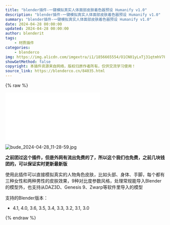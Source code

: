 ```yaml
---
title: "blender插件-一键模拟真实人体面部皮肤着色器预设 Humanify v1.0"
description: "blender插件-一键模拟真实人体面部皮肤着色器预设 Humanify v1.0"
summary: "blender插件-一键模拟真实人体面部皮肤着色器预设 Humanify v1.0"
date: 2024-04-28 00:00:00
updated: 2024-04-28 00:00:00
author: blenderit
tags: 
    - 材质插件
categories:
    - blenderco
img: https://img.alicdn.com/imgextra/i1/1856665554/O1CN01yLxTj31qtmhV7FTEO_!!1856665554.jpg
showGetMethod: false
copyright: 本插件资源来自网络，版权归原作者所有，仅供交流学习使用！
source_link: https://blenderco.cn/84035.html
---
```


{% raw %}
<div id="external-video-9d892c85c2" class="external-video"><iframe frameborder="0" src="//player.bilibili.com/player.html?aid=1603748890&amp;bvid=BV1Cm421s7sk&amp;cid=1520253671&amp;p=1" allowfullscreen="true"></iframe></div><p><img src="https://img.alicdn.com/imgextra/i1/1856665554/O1CN01yLxTj31qtmhV7FTEO_!!1856665554.jpg" alt="bude_2024-04-28_11-28-59.jpg"></p><p><strong>之前团过这个插件，但是外网有流出免费的了，所以这个我们也免费，之前几块钱团的，可以保证实时更新最新版</strong></p><p>使用此插件可以直接模拟真实的人物角色皮肤，比如头部、身体、手脚，每个都有三种女性和两种男性的皮肤效果，9种对比度参数风格，处理常规能导入Blender的模型外，也支持从DAZ3D、Genesis 9、Zwarp等软件里导入的模型</p><p>支持的Blender版本：</p><ul>
<li>4.1, 4.0, 3.6, 3.5, 3.4, 3.3, 3.2, 3.1, 3.0</li>
</ul>
<div style="display: none">blenderco</div>
{% endraw %}